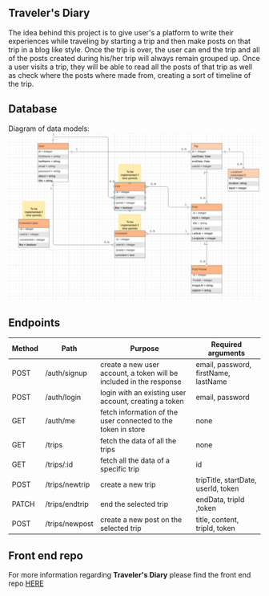 ## **Traveler's Diary**

The idea behind this project is to give user's a platform to write their experiences while traveling by starting a trip and then make posts on that trip in a blog like style. Once the trip is over, the user can end the trip and all of the posts created during his/her trip will always remain grouped up. Once a user visits a trip, they will be able to read all the posts of that trip as well as check where the posts where made from, creating a sort of timeline of the trip.

## **Database**

Diagram of data models:
![Database-model](https://github.com/Andre2610/travelersdiary-front-end/blob/master/Project_Info/Database_Models.png?raw=true)

## **Endpoints**

| Method | Path           | Purpose                                                             | Required arguments                   |
| ------ | -------------- | ------------------------------------------------------------------- | ------------------------------------ |
| POST   | /auth/signup   | create a new user account, a token will be included in the response | email, password, firstName, lastName |
| POST   | /auth/login    | login with an existing user account, creating a token               | email, password                      |
| GET    | /auth/me       | fetch information of the user connected to the token in store       | none                                 |
| GET    | /trips         | fetch the data of all the trips                                     | none                                 |
| GET    | /trips/:id     | fetch all the data of a specific trip                               | id                                   |
| POST   | /trips/newtrip | create a new trip                                                   | tripTitle, startDate, userId, token  |
| PATCH  | /trips/endtrip | end the selected trip                                               | endData, tripId ,token               |
| POST   | /trips/newpost | create a new post on the selected trip                              | title, content, tripId, token        |

## **Front end repo**

For more information regarding **Traveler's Diary** please find the front end repo [HERE](https://github.com/Andre2610/travelersdiary-front-end)
